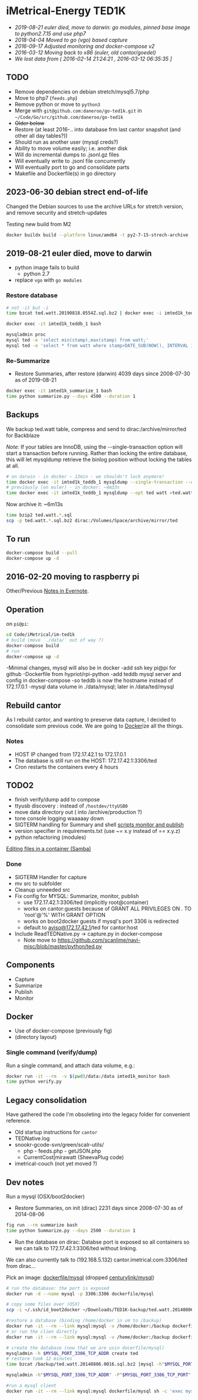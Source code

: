 # iMetrical-Energy TED1K

- _2019-08-21 euler died, move to darwin: go modules, pinned base image to python2.7.15 and use php7_
- _2018-04-04 Moved to go (vgo) based capture_
- _2016-09-17 Adjusted monitoring and docker-compose v2_
- _2016-03-12 Moving back to x86 (euler, old cantor/goedel)_
- _We lost data from ( 2016-02-14 21:24:21 , 2016-03-12 06:35:35 ]_

## TODO

- Remove dependencies on debian stretch/mysql5.7/php
- Move to php7 (`feeds.php`)
- Remove python or move to `python3`
- Merge with `git@github.com:daneroo/go-ted1k.git` in `~/Code/Go/src/github.com/daneroo/go-ted1k`
- ~~Older below~~
- Restore (at least 2016-.. into database frm last cantor snapshot (and other all day tables?))
- Should run as another user (mysql creds?)
- Ability to move volume easily; i.e. another disk
- Will do incremental dumps to .jsonl.gz files
- Will eventually write to .jsonl file concurrently
- Will eventually port to go and consolidate parts
- Makefile and Dockerfile(s) in go directory

## 2023-06-30 debian strect end-of-life

Changed the Debian sources to use the archive URLs for stretch version, and remove security and stretch-updates

Testing new build from M2

```bash
docker buildx build --platform linux/amd64 -t py2-7-15-strech-archive .
```

## 2019-08-21 euler died, move to darwin

- python image fails to build
  - python 2.7
- replace `vgo` with `go modules`

### Restore database

```bash
# not -it but -i
time bzcat ted.watt.20190818.0554Z.sql.bz2 | docker exec -i imted1k_teddb_1 mysql ted

docker exec -it imted1k_teddb_1 bash

mysqladmin proc
mysql ted -e 'select min(stamp),max(stamp) from watt;'
mysql ted -e 'select * from watt where stamp>DATE_SUB(NOW(), INTERVAL 1 HOUR)'
```

### Re-Summarize

- Restore Summaries, after restore (darwin) 4039 days since 2008-07-30 as of 2019-08-21

```bash
docker exec -it imted1k_summarize_1 bash
time python summarize.py --days 4500 --duration 1

```

## Backups

We backup ted.watt table, compress and send to dirac:/archive/mirror/ted for Backblaze

_Note:_ If your tables are InnoDB, using the --single-transaction option will start a transaction before running. Rather than locking the entire database, this will let mysqldump retrieve the binlog position without locking the tables at all.

```bash
# on darwin - in docker ~ 13min - we shouldn't lock anymore!
time docker exec -it imted1k_teddb_1 mysqldump --single-transaction --opt ted watt >ted.watt.`date -u +%Y%m%d.%H%MZ`.sql
# previously (on euler) - in docker: ~4m33s
time docker exec -it imted1k_teddb_1 mysqldump --opt ted watt >ted.watt.`date -u +%Y%m%d.%H%MZ`.sql
```

Now archive it: ~6m13s

```bash
time bzip2 ted.watt.*.sql
scp -p ted.watt.*.sql.bz2 dirac:/Volumes/Space/archive/mirror/ted
```

## To run

```bash
docker-compose build --pull
docker-compose up -d
```

## 2016-02-20 moving to raspberry pi

Other/Previous [Notes in Evernote](https://www.evernote.com/shard/s60/nl/1773032759/ae1b9921-7e85-4b75-a21b-86be7d524295/).

## Operation

on `pi@pi`:

```bash
cd Code/iMetrical/im-ted1k
# build (move `./data/` out of way ?)
docker-compose build
# run
docker-compose up -d
```

-Minimal changes, mysql will also be in docker
-add ssh key pi@pi for github
-Dockerfile from hypriot/rpi-python
-add teddb mysql server and config in docker-compose
-so teddb is now the hostname instead of 172.17.0.1
-mysql data volume in ./data/mysql; later in /data/ted/mysql

## Rebuild cantor

As I rebuild cantor, and wanting to preserve data capture, I decided to consolidate som previous code. We are going to [Docker](https://www.docker.com/)ize all the things.

### Notes

- HOST IP changed from 172.17.42.1 to 172.17.0.1
- The database is still run on the HOST: 172.17.42.1:3306/ted
- Cron restarts the containers every 4 hours

## TODO2

- finish verify/dump add to compose
- ttyusb discovery : instead of `/hostdev/ttyUSB0`
- move data directory out ( into /archive/production ?)
- tone console logging waaaaay down
- SIGTERM handling for Summary and shell [scripts monitor and publish](http://lists.gnu.org/archive/html/help-bash/2013-04/msg00062.html)
- version specifier in requirements.txt (use ~= x.y instead of == x.y.z)
- python refactoring (modules)

[Editing files in a container (Samba)](https://groups.google.com/forum/#!topic/docker-user/UubYr7b4fMI)

### Done

- SIGTERM Handler for capture
- mv src to subfolder
- Cleanup unneeded src
- Fix config for MYSQL: Summarize, monitor, publish
  - use 172.17.42.1:3306/ted (implicitly root@container)
  - works on cantor:guests because of GRANT ALL PRIVILEGES ON _._ TO 'root'@'%' WITH GRANT OPTION
  - works on boot2docker guests if mysql's port 3306 is redirected
  - default to aviso@172.17.42.1/ted for cantor:host
- Include ReadTEDNative.py -> capture.py in docker-compose
  - Note move to <https://github.com/scanlime/navi-misc/blob/master/python/ted.py>

## Components

- Capture
- Summarize
- Publish
- Monitor

## Docker

- Use of docker-compose (previously fig)
- (directory layout)

### Single command (verify/dump)

Run a single command, and attach data volume, e.g.:

```bash
docker run -it --rm  -v $(pwd)/data:/data imted1k_monitor bash
time python verify.py
```

## Legacy consolidation

Have gathered the code I'm obsoleting into the legacy folder for convenient reference.

- Old startup instructions for `cantor`
- TEDNative.log
- snookr-gcode-svn/green/scalr-utils/
  - php - feeds.php - getJSON.php
  - CurrentCost|mirawatt (SheevaPlug code)
- imetrical-couch (not yet moved ?)

## Dev notes

Run a mysql (OSX/boot2docker)

- Restore Summaries, on init (dirac) 2231 days since 2008-07-30 as of 2014-08-06

```bash
fig run --rm summarize bash
time python Summarize.py --days 2500 --duration 1
```

- Run the database on dirac:
  Databse port is exposed so all containers so we can talk to 172.17.42.1:3306/ted without linking.

We can also currently talk to (192.168.5.132) cantor.imetrical.com:3306/ted from dirac...

Pick an image: [dockerfile/mysql](https://registry.hub.docker.com/u/dockerfile/mysql/) (dropped [centurylink/mysql](https://registry.hub.docker.com/u/centurylink/mysql/))

```bash
# run the database: the port is exposed
docker run -d --name mysql -p 3306:3306 dockerfile/mysql

# copy some files over (OSX)
scp -i ~/.ssh/id_boot2docker ~/Downloads/TED1K-backup/ted.watt.20140806.0016.sql.bz2 docker@$(/usr/local/bin/boot2docker ip 2>/dev/null):~

#restore a database (binding /home/docker in vm to /backup)
docker run -it --rm --link mysql:mysql -v /home/docker:/backup dockerfile/mysql bash
# or run the clien directly
docker run -it --rm --link mysql:mysql -v /home/docker:/backup dockerfile/mysql bash -c 'mysql -h $MYSQL_PORT_3306_TCP_ADDR'

# create the database (now that we are usin docerfile/mysql)
mysqladmin -h $MYSQL_PORT_3306_TCP_ADDR create ted
# restore took 12 minutes
time bzcat /backup/ted.watt.20140806.0016.sql.bz2 |mysql -h"$MYSQL_PORT_3306_TCP_ADDR" -P"$MYSQL_PORT_3306_TCP_PORT" ted

mysqladmin -h"$MYSQL_PORT_3306_TCP_ADDR" -P"$MYSQL_PORT_3306_TCP_PORT" proc

#run a mysql client
docker run -it --rm --link mysql:mysql dockerfile/mysql sh -c 'exec mysql -h"$MYSQL_PORT_3306_TCP_ADDR" -P"$MYSQL_PORT_3306_TCP_PORT" ted'
```

